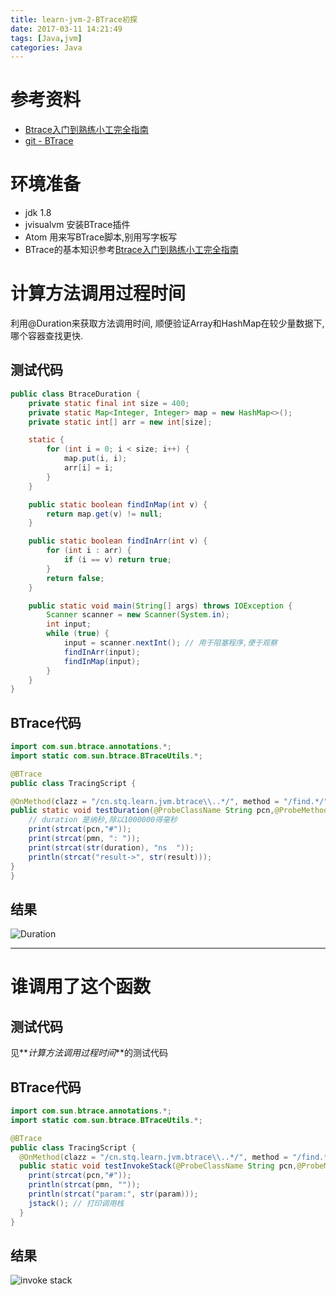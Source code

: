 ```yaml
---
title: learn-jvm-2-BTrace初探
date: 2017-03-11 14:21:49
tags: [Java,jvm]
categories: Java
---
```


# 参考资料
* [Btrace入门到熟练小工完全指南](http://calvin1978.blogcn.com/articles/btrace1.html)
* [git - BTrace](https://github.com/btraceio/btrace)

# 环境准备
* jdk 1.8
* jvisualvm 安装BTrace插件
* Atom 用来写BTrace脚本,别用写字板写
* BTrace的基本知识参考[Btrace入门到熟练小工完全指南](http://calvin1978.blogcn.com/articles/btrace1.html)

# 计算方法调用过程时间
利用@Duration来获取方法调用时间, 顺便验证Array和HashMap在较少量数据下,哪个容器查找更快.
## 测试代码
```java
public class BtraceDuration {
    private static final int size = 400;
    private static Map<Integer, Integer> map = new HashMap<>();
    private static int[] arr = new int[size];

    static {
        for (int i = 0; i < size; i++) {
            map.put(i, i);
            arr[i] = i;
        }
    }

    public static boolean findInMap(int v) {
        return map.get(v) != null;
    }

    public static boolean findInArr(int v) {
        for (int i : arr) {
            if (i == v) return true;
        }
        return false;
    }

    public static void main(String[] args) throws IOException {
        Scanner scanner = new Scanner(System.in);
        int input;
        while (true) {
            input = scanner.nextInt(); // 用于阻塞程序,便于观察
            findInArr(input);
            findInMap(input);
        }
    }
}
```

## BTrace代码
```java
import com.sun.btrace.annotations.*;
import static com.sun.btrace.BTraceUtils.*;

@BTrace
public class TracingScript {

@OnMethod(clazz = "/cn.stq.learn.jvm.btrace\\..*/", method = "/find.*/", location = @Location(Kind.RETURN))
public static void testDuration(@ProbeClassName String pcn,@ProbeMethodName String pmn,  @Duration long duration, @Return boolean result) {
    // duration 是纳秒,除以1000000得毫秒
    print(strcat(pcn,"#"));
    print(strcat(pmn, ": "));
    print(strcat(str(duration), "ns  "));
    println(strcat("result->", str(result)));
}
}
```

## 结果
![Duration](/img/learn-jvm-2/Duration.png)

***
# 谁调用了这个函数

## 测试代码
见**_计算方法调用过程时间_**的测试代码

## BTrace代码
```java
import com.sun.btrace.annotations.*;
import static com.sun.btrace.BTraceUtils.*;

@BTrace
public class TracingScript {
  @OnMethod(clazz = "/cn.stq.learn.jvm.btrace\\..*/", method = "/find.*/")
  public static void testInvokeStack(@ProbeClassName String pcn,@ProbeMethodName String pmn, int param) {
    print(strcat(pcn,"#"));
    println(strcat(pmn, ""));
    println(strcat("param:", str(param)));
    jstack(); // 打印调用栈
  }
}
```

## 结果
![invoke stack](/img/learn-jvm-2/invoke-stack.png)


